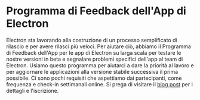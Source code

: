 # Programma di Feedback dell'App di Electron

Electron sta lavorando alla costruzione di un processo semplificato di rilascio e per avere rilasci più veloci. Per aiutare ciò, abbiamo il Programma di Feedback dell'App per le app di Electron su larga scala per testare le nostre versioni in beta e segnalare problemi specifici dell'app al team di Electron. Usiamo questo programma per aiutarci a dare la priorità al lavoro e per aggiornare le applicazioni alla versione stabile successiva il prima possibile. Ci sono pochi requisiti che aspettiamo dai partecipanti, come frequenza e check-in settimanali online. Si prega di visitare il [blog post](https://electronjs.org/blog/app-feedback-program) per i dettagli e l'iscrizione.
